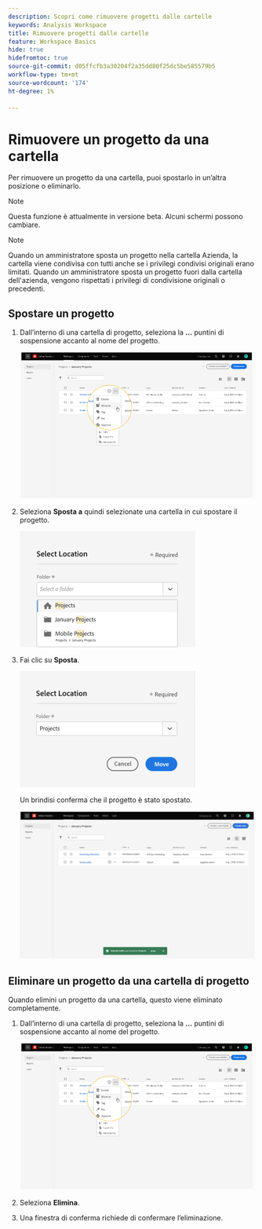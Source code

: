 ```yaml
---
description: Scopri come rimuovere progetti dalle cartelle
keywords: Analysis Workspace
title: Rimuovere progetti dalle cartelle
feature: Workspace Basics
hide: true
hidefromtoc: true
source-git-commit: d05ffcfb3a30204f2a35dd80f25dc5be585579b5
workflow-type: tm+mt
source-wordcount: '174'
ht-degree: 1%

---
```



# Rimuovere un progetto da una cartella

Per rimuovere un progetto da una cartella, puoi spostarlo in un’altra posizione o eliminarlo.

>[!NOTE]
>
>Questa funzione è attualmente in versione beta. Alcuni schermi possono cambiare.

>[!NOTE]
>
>Quando un amministratore sposta un progetto nella cartella Azienda, la cartella viene condivisa con tutti anche se i privilegi condivisi originali erano limitati. Quando un amministratore sposta un progetto fuori dalla cartella dell&#39;azienda, vengono rispettati i privilegi di condivisione originali o precedenti.

## Spostare un progetto

1. Dall’interno di una cartella di progetto, seleziona la **...** puntini di sospensione accanto al nome del progetto.

   ![](/help/analyze/analysis-workspace/build-workspace-project/assets/move1.png)

1. Seleziona **Sposta a** quindi selezionate una cartella in cui spostare il progetto.

   ![](/help/analyze/analysis-workspace/build-workspace-project/assets/move-select-location.png)

1. Fai clic su **Sposta**.

   ![](/help/analyze/analysis-workspace/build-workspace-project/assets/move-click-move.png)

   Un brindisi conferma che il progetto è stato spostato.

   ![](/help/analyze/analysis-workspace/build-workspace-project/assets/move-project-moved.png)

## Eliminare un progetto da una cartella di progetto

Quando elimini un progetto da una cartella, questo viene eliminato completamente.

1. Dall’interno di una cartella di progetto, seleziona la **...** puntini di sospensione accanto al nome del progetto.

   ![](/help/analyze/analysis-workspace/build-workspace-project/assets/move1.png)

1. Seleziona **Elimina**.

1. Una finestra di conferma richiede di confermare l’eliminazione.
